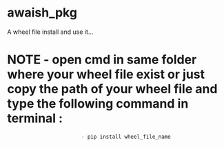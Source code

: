 # awaish_pkg
A wheel file install and use it...
# NOTE - open cmd in same folder where your wheel file exist or just copy the path of your wheel file and type the following command in terminal :
                            - pip install wheel_file_name
